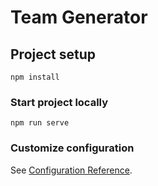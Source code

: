 # Team Generator

## Project setup
```
npm install
```

### Start project locally
```
npm run serve
```

### Customize configuration
See [Configuration Reference](https://cli.vuejs.org/config/).
